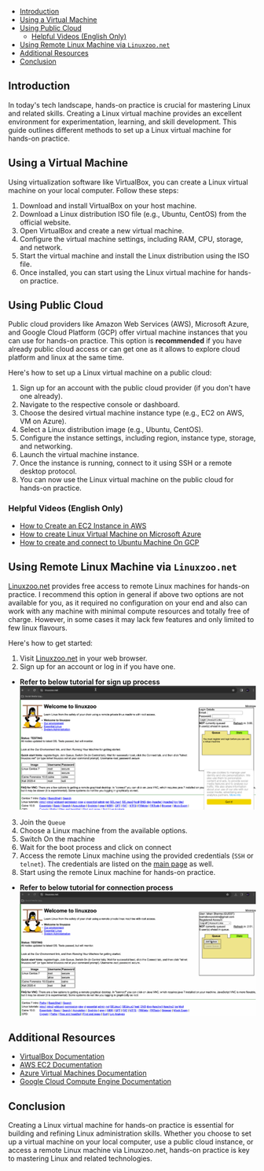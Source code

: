 - [Introduction](#introduction)
- [Using a Virtual Machine](#using-a-virtual-machine)
- [Using Public Cloud](#using-public-cloud)
  - [Helpful Videos (English Only)](#helpful-videos-english-only)
- [Using Remote Linux Machine via `Linuxzoo.net`](#using-remote-linux-machine-via-linuxzoonet)
- [Additional Resources](#additional-resources)
- [Conclusion](#conclusion)

## Introduction

In today's tech landscape, hands-on practice is crucial for mastering Linux and related skills. Creating a Linux virtual machine provides an excellent environment for experimentation, learning, and skill development. This guide outlines different methods to set up a Linux virtual machine for hands-on practice.

## Using a Virtual Machine

Using virtualization software like VirtualBox, you can create a Linux virtual machine on your local computer. Follow these steps:

1. Download and install VirtualBox on your host machine.
2. Download a Linux distribution ISO file (e.g., Ubuntu, CentOS) from the official website.
3. Open VirtualBox and create a new virtual machine.
4. Configure the virtual machine settings, including RAM, CPU, storage, and network.
5. Start the virtual machine and install the Linux distribution using the ISO file.
6. Once installed, you can start using the Linux virtual machine for hands-on practice.

## Using Public Cloud

Public cloud providers like Amazon Web Services (AWS), Microsoft Azure, and Google Cloud Platform (GCP) offer virtual machine instances that you can use for hands-on practice. This option is **recommended** if you have already public cloud access or can get one as it allows to explore cloud platform and linux at the same time.

Here's how to set up a Linux virtual machine on a public cloud:

1. Sign up for an account with the public cloud provider (if you don't have one already).
2. Navigate to the respective console or dashboard.
3. Choose the desired virtual machine instance type (e.g., EC2 on AWS, VM on Azure).
4. Select a Linux distribution image (e.g., Ubuntu, CentOS).
5. Configure the instance settings, including region, instance type, storage, and networking.
6. Launch the virtual machine instance.
7. Once the instance is running, connect to it using SSH or a remote desktop protocol.
8. You can now use the Linux virtual machine on the public cloud for hands-on practice.

### Helpful Videos (English Only)

- [How to Create an EC2 Instance in AWS](https://www.youtube.com/watch?v=0Gz-PUnEUF0)
- [How to create Linux Virtual Machine on Microsoft Azure](https://www.youtube.com/watch?v=kWzmIMPDPvI)
- [How to create and connect to Ubuntu Machine On GCP](https://www.youtube.com/watch?v=p3qO2gQa31c)

## Using Remote Linux Machine via `Linuxzoo.net`

[Linuxzoo.net](https://linuxzoo.net/) provides free access to remote Linux machines for hands-on practice. I recommend this option in general if above two options are not available for you, as it required no configuration on your end and also can work with any machine with minimal compute resources and totally free of charge. However, in some cases it may lack few features and only limited to few linux flavours.

Here's how to get started:

1. Visit [Linuxzoo.net](https://linuxzoo.net/) in your web browser.
2. Sign up for an account or log in if you have one.

- **Refer to below tutorial for sign up process**
![Sign Up To LinuxZoo](./assets/linuxzoo-free-remote-linux-machine-access-01.gif)

3. Join the `Queue`
4. Choose a Linux machine from the available options.
5. Switch On the machine
6. Wait for the boot process and click on connect
7. Access the remote Linux machine using the provided credentials (`SSH` or `telnet`). The credentials are listed on the [main page](https://linuxzoo.net/) as well.
8. Start using the remote Linux machine for hands-on practice.
- **Refer to below tutorial for connection process**
![Connect to Linuxzoo VM](./assets/linuxzoo-free-remote-linux-machine-access-02.gif)

## Additional Resources

- [VirtualBox Documentation](https://www.virtualbox.org/wiki/Documentation)
- [AWS EC2 Documentation](https://docs.aws.amazon.com/ec2/index.html)
- [Azure Virtual Machines Documentation](https://docs.microsoft.com/en-us/azure/virtual-machines/)
- [Google Cloud Compute Engine Documentation](https://cloud.google.com/compute/docs)

## Conclusion

Creating a Linux virtual machine for hands-on practice is essential for building and refining Linux administration skills. Whether you choose to set up a virtual machine on your local computer, use a public cloud instance, or access a remote Linux machine via Linuxzoo.net, hands-on practice is key to mastering Linux and related technologies.
